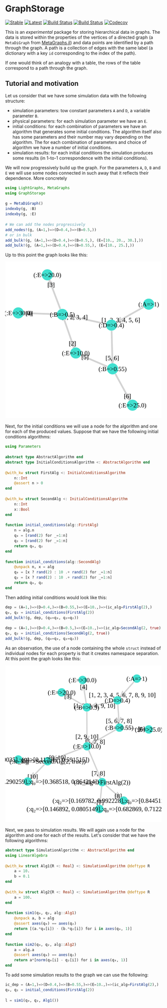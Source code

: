 # GraphStorage

[![Stable](https://img.shields.io/badge/docs-stable-blue.svg)](https://SebastianM-C.github.io/GraphStorage.jl/stable)
[![Latest](https://img.shields.io/badge/docs-latest-blue.svg)](https://SebastianM-C.github.io/GraphStorage.jl/latest)
[![Build Status](https://travis-ci.com/SebastianM-C/GraphStorage.jl.svg?branch=master)](https://travis-ci.com/SebastianM-C/GraphStorage.jl)
[![Build Status](https://ci.appveyor.com/api/projects/status/github/SebastianM-C/GraphStorage.jl?svg=true)](https://ci.appveyor.com/project/SebastianM-C/GraphStorage-jl)
[![Codecov](https://codecov.io/gh/SebastianM-C/GraphStorage.jl/branch/master/graph/badge.svg)](https://codecov.io/gh/SebastianM-C/GraphStorage.jl)

This is an _experimental_ package for storing hierarchical data in graphs.
The data is stored within the properties of the vertices of a directed graph
(a `MetaDiGraph` from [MetaGraphs.jl](https://github.com/JuliaGraphs/MetaGraphs.jl))
and data points are identified by a path through the graph. A path is a collection
of edges with the same label (a dictionary with a key `id` corresponding to the
index of the path).

If one would think of an analogy with a table, the rows of the table correspond
to a path through the graph.

## Tutorial and motivation

Let us consider that we have some simulation data with the following structure:
* simulation parameters: tow constant parameters `A` and `D`, a variable parameter `B`.
* physical parameters: for each simulation parameter we have an `E`.
* initial conditions: for each combination of parameters we have an algorithm that
generates some initial conditions. The algorithm itself also has some parameters and
their number may vary depending on the algorithm. The for each combination of parameters
and choice of algorithm we have a number of initial conditions.
* simulation results: for each initial conditions the simulation produces some results
(in 1-to-1 correspondence with the initial conditions).

We will now progressively build up the graph.
For the parameters `A`, `D`, `B` and `E` we will use some nodes connected in
such away that it reflects their dependence. More concretely

```julia
using LightGraphs, MetaGraphs
using GraphStorage

g = MetaDiGraph()
indexby(g, :B)
indexby(g, :E)

# We can add the nodes progressively
add_nodes!(g, (A=1,)=>(D=0.4,)=>(B=0.5,))
# or in bulk
add_bulk!(g, (A=1,)=>(D=0.4,)=>(B=0.5,), (E=[10., 20., 30.],))
add_bulk!(g, (A=1,)=>(D=0.4,)=>(B=0.55,), (E=[10., 25.],))
```
Up to this point the graph looks like this:

![graph with parameters](assets/param_graph.svg)

Next, for the initial conditions we will use a node for the algorithm and one
for each of the produced values.
Suppose that we have the following initial conditions algorithms:
```julia
using Parameters

abstract type AbstractAlgorithm end
abstract type InitialConditionsAlgorithm <: AbstractAlgorithm end

@with_kw struct FirstAlg <: InitialConditionsAlgorithm
    n::Int
    @assert n > 0
end

@with_kw struct SecondAlg <: InitialConditionsAlgorithm
    n::Int
    x::Bool
end

function initial_conditions(alg::FirstAlg)
    n = alg.n
    q₀ = [rand(2) for _=1:n]
    q₂ = [rand(2) for _=1:n]
    return q₀, q₂
end

function initial_conditions(alg::SecondAlg)
    @unpack n, x = alg
    q₀ = [x ? rand(2) : 10 .+ rand(2) for _=1:n]
    q₂ = [x ? rand(2) : 10 .+ rand(2) for _=1:n]
    return q₀, q₂
end
```

Then adding initial conditions would look like this:
```julia
dep = (A=1,)=>(D=0.4,)=>(B=0.55,)=>(E=10.,)=>(ic_alg=FirstAlg(2),)
q₀, q₂ = initial_conditions(FirstAlg(2))
add_bulk!(g, dep, (q₀=q₀, q₂=q₂))

dep = (A=1,)=>(D=0.4,)=>(B=0.5,)=>(E=10.,)=>(ic_alg=SecondAlg(2, true),)
q₀, q₂ = initial_conditions(SecondAlg(2, true))
add_bulk!(g, dep, (q₀=q₀, q₂=q₂))
```
As an observation, the use of a node containing the whole `struct` instead of
individual nodes for each property is that it creates namespace separation.
At this point the graph looks like this:

![graph with initial conditions](assets/ic_graph.svg)

Next, we pass to simulation results. We will again use a node for the algorithm
and one for each of the results. Let's consider that we have the following algorithms:
```julia
abstract type SimulationAlgorithm <: AbstractAlgorithm end
using LinearAlgebra

@with_kw struct Alg1{R <: Real} <: SimulationAlgorithm @deftype R
    a = 10.
    b = 0.1
end

@with_kw struct Alg2{R <: Real} <: SimulationAlgorithm @deftype R
    a = 100.
end

function sim1(q₀, q₂, alg::Alg1)
    @unpack a, b = alg
    @assert axes(q₀) == axes(q₂)
    return [(a.*q₀[i]) ⋅ (b.*q₂[i]) for i in axes(q₀, 1)]
end

function sim2(q₀, q₂, alg::Alg2)
    a = alg.a
    @assert axes(q₀) == axes(q₂)
    return a*[norm(q₀[i] - q₂[i]) for i in axes(q₀, 1)]
end
```
To add some simulation results to the graph we can use the following:
```julia
ic_dep = (A=1,)=>(D=0.4,)=>(B=0.55,)=>(E=10.,)=>(ic_alg=FirstAlg(2),)
q₀, q₂ = initial_conditions(FirstAlg(2))

l = sim1(q₀, q₂, Alg1())


```

